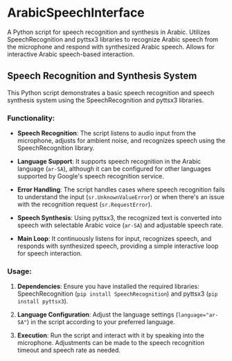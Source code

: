 # ArabicSpeechInterface
A Python script for speech recognition and synthesis in Arabic. Utilizes SpeechRecognition and pyttsx3 libraries to recognize Arabic speech from the microphone and respond with synthesized Arabic speech. Allows for interactive Arabic speech-based interaction.
## Speech Recognition and Synthesis System

This Python script demonstrates a basic speech recognition and speech synthesis system using the SpeechRecognition and pyttsx3 libraries.

### Functionality:

- **Speech Recognition**: The script listens to audio input from the microphone, adjusts for ambient noise, and recognizes speech using the SpeechRecognition library.
  
- **Language Support**: It supports speech recognition in the Arabic language (`ar-SA`), although it can be configured for other languages supported by Google's speech recognition service.

- **Error Handling**: The script handles cases where speech recognition fails to understand the input (`sr.UnknownValueError`) or when there's an issue with the recognition request (`sr.RequestError`).

- **Speech Synthesis**: Using pyttsx3, the recognized text is converted into speech with selectable Arabic voice (`ar-SA`) and adjustable speech rate.

- **Main Loop**: It continuously listens for input, recognizes speech, and responds with synthesized speech, providing a simple interactive loop for speech interaction.

### Usage:

1. **Dependencies**: Ensure you have installed the required libraries: SpeechRecognition (`pip install SpeechRecognition`) and pyttsx3 (`pip install pyttsx3`).

2. **Language Configuration**: Adjust the language settings (`language="ar-SA"`) in the script according to your preferred language.

3. **Execution**: Run the script and interact with it by speaking into the microphone. Adjustments can be made to the speech recognition timeout and speech rate as needed.


